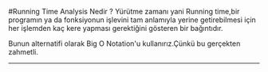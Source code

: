 ﻿#Running Time Analysis Nedir ? 
Yürütme zamanı yani Running time,bir programın ya da fonksiyonun işlevini tam anlamıyla yerine getirebilmesi için her işlemden kaç kere yapması gerektiğini gösteren bir bağıntıdır. 

Bunun alternatifi olarak Big O Notation'u kullanırız.Çünkü bu gerçekten zahmetli.

-----------------------------------------------------------------------------------------------------------------